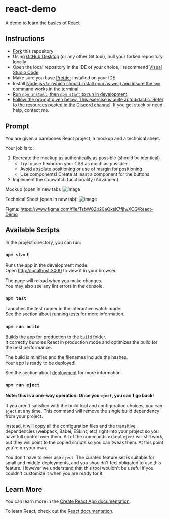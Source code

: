 # react-demo
A demo to learn the basics of React

## Instructions
- <a href="https://docs.github.com/en/get-started/quickstart/fork-a-repo#forking-a-repository" target="_blank">Fork</a> this repository
- Using <a href="https://desktop.github.com/" target="_blank">GitHub Desktop</a> (or any other Git tool), pull your forked repository locally
- Open the local repository in the IDE of your choice, I recommend <a href="https://code.visualstudio.com/" target="_blank">Visual Studio Code</a>
- Make sure you have <a href="https://prettier.io/docs/en/editors.html" target="_blank">Prettier</a> installed on your IDE
- Install <a href="https://nodejs.org/en/">Node.js</> (which should install npm as well) and insure the `npm` command works in the terminal
- Run `npm install`, then `npm start` to run in development
- Follow the prompt given below. This exercise is quite autodidactic. Refer to the resources posted in the <a href="https://discord.com/channels/944754048622538783/944936753838579773/1023429320372392018" target="_blank">Discord channel</a>. If you get stuck or need help, contact me.

## Prompt
You are given a barebones React project, a mockup and a technical sheet. 

Your job is to:
1. Recreate the mockup as authentically as possible (should be identical)
    * Try to use flexbox in your CSS as much as possible 
    * Avoid absolute positioning or use of margin for positioning
    * Use components! Create at least a component for the buttons
2. Implement the stopwatch functionality (Advanced)

Mockup (open in new tab): ![image](https://user-images.githubusercontent.com/34781348/193927086-b62cc2da-2db5-43d8-86ac-786b4e28b32e.png)

Technical Sheet (open in new tab): ![image](https://user-images.githubusercontent.com/34781348/193927136-e0a939ab-2265-47da-aaea-52e467e06f5f.png)

Figma: https://www.figma.com/file/TsbW82b20aQxsK7fjIwXCG/React-Demo

## Available Scripts

In the project directory, you can run:

### `npm start`

Runs the app in the development mode.\
Open [http://localhost:3000](http://localhost:3000) to view it in your browser.

The page will reload when you make changes.\
You may also see any lint errors in the console.

### `npm test`

Launches the test runner in the interactive watch mode.\
See the section about [running tests](https://facebook.github.io/create-react-app/docs/running-tests) for more information.

### `npm run build`

Builds the app for production to the `build` folder.\
It correctly bundles React in production mode and optimizes the build for the best performance.

The build is minified and the filenames include the hashes.\
Your app is ready to be deployed!

See the section about [deployment](https://facebook.github.io/create-react-app/docs/deployment) for more information.

### `npm run eject`

**Note: this is a one-way operation. Once you `eject`, you can't go back!**

If you aren't satisfied with the build tool and configuration choices, you can `eject` at any time. This command will remove the single build dependency from your project.

Instead, it will copy all the configuration files and the transitive dependencies (webpack, Babel, ESLint, etc) right into your project so you have full control over them. All of the commands except `eject` will still work, but they will point to the copied scripts so you can tweak them. At this point you're on your own.

You don't have to ever use `eject`. The curated feature set is suitable for small and middle deployments, and you shouldn't feel obligated to use this feature. However we understand that this tool wouldn't be useful if you couldn't customize it when you are ready for it.

## Learn More

You can learn more in the [Create React App documentation](https://facebook.github.io/create-react-app/docs/getting-started).

To learn React, check out the [React documentation](https://reactjs.org/).
